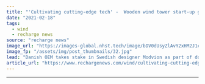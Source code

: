 ```yaml
---
title: "'Cultivating cutting-edge tech' -  Wooden wind tower start-up gets buy-in from Vestas"
date: "2021-02-18"
tags: 
  - wind
  - recharge news
source: "recharge news"
image_url: "https://images-global.nhst.tech/image/bDV0dUsyZlAvY2xHM2J1cTEvbWZhK0JTNWtzeWNlb0lGb2FlMDFCNEI2cz0=/nhst/binary/f61a2e37fc2467ddb929288c9d96fc30"
image_fp: "/assets/img/post_thumbnails/32.jpg"
lead: "Danish OEM takes stake in Swedish designer Modvion as part of downshift in supply chain carbon emissions"
article_url: "https://www.rechargenews.com/wind/cultivating-cutting-edge-tech-wooden-wind-tower-start-up-gets-buy-in-from-vestas/2-1-965270"
---
```


---
